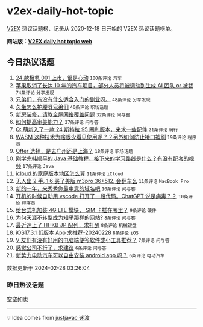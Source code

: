 # v2ex-daily-hot-topic

[V2EX](https://www.v2ex.com/) 热议话题榜，记录从 2020-12-18 日开始的 V2EX 热议话题榜单。

**网站版：[V2EX daily hot topic web](https://boojack.github.io/v2ex-daily-hot-topic-web/)**

## 今日热议话题

<!-- TODAY BEGIN -->

1. [24 款极氪 001 上市，很是心动](https://www.v2ex.com/t/1018982) `100条评论` `汽车`
1. [苹果取消了长达 10 年的汽车项目，部分人员将被调动到生成 AI 团队 or 被裁](https://www.v2ex.com/t/1018981) `74条评论` `分享发现`
1. [兄弟们，有没有什么适合入门的副业呀。](https://www.v2ex.com/t/1019005) `48条评论` `分享发现`
1. [久坐怎么护腰呀兄弟们](https://www.v2ex.com/t/1018994) `40条评论` `职场话题`
1. [新房装修，请教全屋网络覆盖问题](https://www.v2ex.com/t/1019000) `32条评论` `问与答`
1. [如何提高审美能力？](https://www.v2ex.com/t/1018985) `27条评论` `问与答`
1. [Q: 萌新入了一款 24 斯特拉 95 圈刹版本，来求一些配件](https://www.v2ex.com/t/1018984) `21条评论` `骑行`
1. [WASM 这种技术为啥很少看见使用呢？？另外如何防止接口被刷](https://www.v2ex.com/t/1019016) `19条评论` `程序员`
1. [Offer 选择，是去广州还是上海？](https://www.v2ex.com/t/1019023) `18条评论` `职场话题`
1. [刚学完韩顺平的 Java 基础教程，接下来的学习路线是什么？有没有配套的视频](https://www.v2ex.com/t/1019028) `17条评论` `Java`
1. [icloud 的家庭版本地区怎么算](https://www.v2ex.com/t/1018991) `11条评论` `iCloud`
1. [无人出 2 手, 1.6 买了美版 m3pro 36+512, 会翻车么](https://www.v2ex.com/t/1018989) `11条评论` `MacBook Pro`
1. [新的一年，来秀秀你最中意的域名吧](https://www.v2ex.com/t/1019034) `10条评论` `问与答`
1. [开机的时候自动用 vscode 打开了一段代码。ChatGPT 说是病毒？？](https://www.v2ex.com/t/1019026) `10条评论` `程序员`
1. [给台式机加装 4G LTE 模块， SIM 卡插在哪里？](https://www.v2ex.com/t/1019025) `9条评论` `硬件`
1. [为何天涯不转型成为知乎那样的网站?](https://www.v2ex.com/t/1019040) `8条评论` `问与答`
1. [最近迷上了 HHKB JP 配列，求打醒](https://www.v2ex.com/t/1018995) `8条评论` `机械键盘`
1. [iOS17.3.1 低版本 App 求推荐-20240228](https://www.v2ex.com/t/1018987) `8条评论` `iOS`
1. [V 友们有没有好用的电脑端便签软件或小工具推荐？](https://www.v2ex.com/t/1019011) `7条评论` `问与答`
1. [感觉公司不行了，求建议](https://www.v2ex.com/t/1019041) `6条评论` `问与答`
1. [新势力电动汽车可以自由安装 android app 吗？](https://www.v2ex.com/t/1019024) `6条评论` `电动汽车`

数据更新于 2024-02-28 03:26:04

<!-- TODAY END -->

### 昨日热议话题

<!-- YESTERDAY BEGIN -->

空空如也

<!-- YESTERDAY END -->

---

💡 Idea comes from [justjavac 迷渡](https://github.com/justjavac/)

